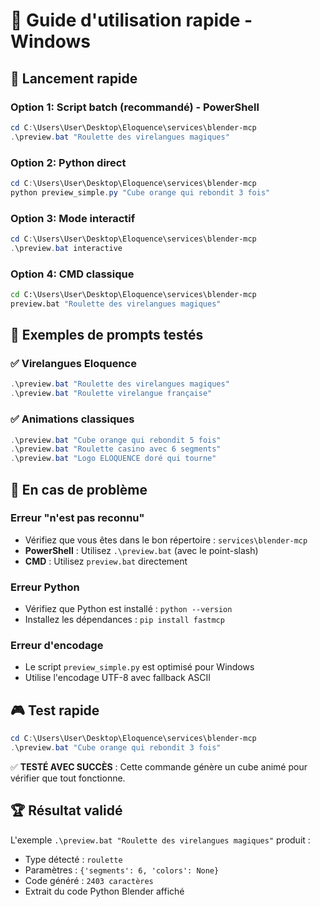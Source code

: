 # 🎯 Guide d'utilisation rapide - Windows

## 🚀 Lancement rapide

### Option 1: Script batch (recommandé) - PowerShell
```powershell
cd C:\Users\User\Desktop\Eloquence\services\blender-mcp
.\preview.bat "Roulette des virelangues magiques"
```

### Option 2: Python direct
```powershell
cd C:\Users\User\Desktop\Eloquence\services\blender-mcp
python preview_simple.py "Cube orange qui rebondit 3 fois"
```

### Option 3: Mode interactif
```powershell
cd C:\Users\User\Desktop\Eloquence\services\blender-mcp
.\preview.bat interactive
```

### Option 4: CMD classique
```cmd
cd C:\Users\User\Desktop\Eloquence\services\blender-mcp
preview.bat "Roulette des virelangues magiques"
```

## 📝 Exemples de prompts testés

### ✅ Virelangues Eloquence
```powershell
.\preview.bat "Roulette des virelangues magiques"
.\preview.bat "Roulette virelangue française"
```

### ✅ Animations classiques
```powershell
.\preview.bat "Cube orange qui rebondit 5 fois"
.\preview.bat "Roulette casino avec 6 segments"
.\preview.bat "Logo ELOQUENCE doré qui tourne"
```

## 🔧 En cas de problème

### Erreur "n'est pas reconnu"
- Vérifiez que vous êtes dans le bon répertoire : `services\blender-mcp`
- **PowerShell** : Utilisez `.\preview.bat` (avec le point-slash)
- **CMD** : Utilisez `preview.bat` directement

### Erreur Python
- Vérifiez que Python est installé : `python --version`
- Installez les dépendances : `pip install fastmcp`

### Erreur d'encodage
- Le script `preview_simple.py` est optimisé pour Windows
- Utilise l'encodage UTF-8 avec fallback ASCII

## 🎮 Test rapide
```powershell
cd C:\Users\User\Desktop\Eloquence\services\blender-mcp
.\preview.bat "Cube orange qui rebondit 3 fois"
```

✅ **TESTÉ AVEC SUCCÈS** : Cette commande génère un cube animé pour vérifier que tout fonctionne.

## 🏆 Résultat validé
L'exemple `.\preview.bat "Roulette des virelangues magiques"` produit :
- Type détecté : `roulette`
- Paramètres : `{'segments': 6, 'colors': None}`
- Code généré : `2403 caractères`
- Extrait du code Python Blender affiché